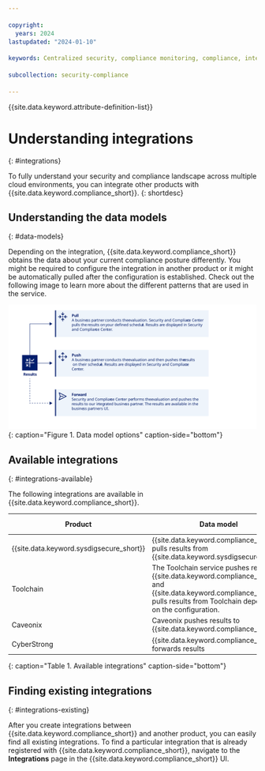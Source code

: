 ```yaml
---

copyright:
  years: 2024
lastupdated: "2024-01-10"

keywords: Centralized security, compliance monitoring, compliance, integration

subcollection: security-compliance

---
```


{{site.data.keyword.attribute-definition-list}}


# Understanding integrations
{: #integrations}

To fully understand your security and compliance landscape across multiple cloud environments, you can integrate other products with {{site.data.keyword.compliance_short}}.
{: shortdesc}



## Understanding the data models
{: #data-models}

Depending on the integration, {{site.data.keyword.compliance_short}} obtains the data about your current compliance posture differently. You might be required to configure the integration in another product or it might be automatically pulled after the configuration is established. Check out the following image to learn more about the different patterns that are used in the service. 

![The image shows the sequence of events that a user follows as part of setting up the integration.](../images/data-model.svg){: caption="Figure 1. Data model options" caption-side="bottom"}




## Available integrations
{: #integrations-available}

The following integrations are available in {{site.data.keyword.compliance_short}}. 

| Product | Data model | Getting started |
|---------|------------|-----------------|
| {{site.data.keyword.sysdigsecure_short}} |{{site.data.keyword.compliance_short}} pulls results from {{site.data.keyword.sysdigsecure_short}} | [![Note icon](../../icons/note_icon.svg)](/docs/security-compliance?topic=security-compliance-setup-workload-protection) |
| Toolchain |The Toolchain service pushes results to {{site.data.keyword.compliance_short}} and {{site.data.keyword.compliance_short}} pulls results from Toolchain depending on the configuration. | [![Note icon](../../icons/note_icon.svg)](/docs/devsecops?topic=devsecops-cd-devsecops-scc-toolchains) |
| Caveonix | Caveonix pushes results to {{site.data.keyword.compliance_short}} | [![Note icon](../../icons/note_icon.svg)](/docs/security-compliance?topic=security-compliance-setup-caveonix) |
| CyberStrong | {{site.data.keyword.compliance_short}} forwards results | [![Note icon](../../icons/note_icon.svg)](https://support.cybersaint.io/hc/en-us/categories/8496076077165-Knowledge-Library) |
{: caption="Table 1. Available integrations" caption-side="bottom"}



## Finding existing integrations
{: #integrations-existing}

After you create integrations between {{site.data.keyword.compliance_short}} and another product, you can easily find all existing integrations. To find a particular integration that is already registered with {{site.data.keyword.compliance_short}}, navigate to the **Integrations** page in the {{site.data.keyword.compliance_short}} UI. 


